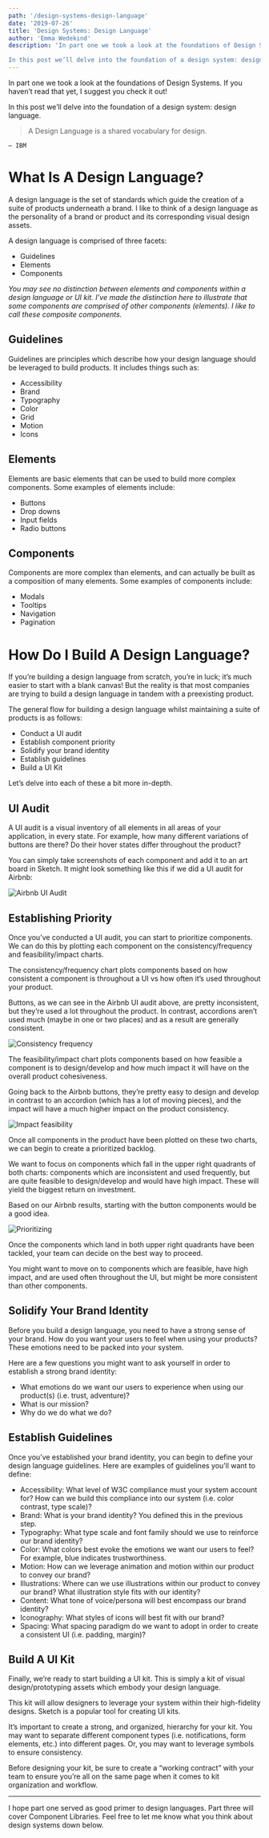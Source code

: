 ```yaml
---
path: '/design-systems-design-language'
date: '2019-07-26'
title: 'Design Systems: Design Language'
author: 'Emma Wedekind'
description: 'In part one we took a look at the foundations of Design Systems. If you haven’t read that yet, I suggest you check it out!

In this post we’ll delve into the foundation of a design system: design language.'
---
```


In part one we took a look at the foundations of Design Systems. If you haven’t read that yet, I suggest you check it out!

In this post we’ll delve into the foundation of a design system: design language.

> A Design Language is a shared vocabulary for design.

    — IBM

# What Is A Design Language?

A design language is the set of standards which guide the creation of a suite of products underneath a brand. I like to think of a design language as the personality of a brand or product and its corresponding visual design assets.

A design language is comprised of three facets:

- Guidelines
- Elements
- Components

_You may see no distinction between elements and components within a design language or UI kit. I’ve made the distinction here to illustrate that some components are comprised of other components (elements). I like to call these composite components._

## Guidelines

Guidelines are principles which describe how your design language should be leveraged to build products. It includes things such as:

- Accessibility
- Brand
- Typography
- Color
- Grid
- Motion
- Icons

## Elements

Elements are basic elements that can be used to build more complex components. Some examples of elements include:

- Buttons
- Drop downs
- Input fields
- Radio buttons

## Components

Components are more complex than elements, and can actually be built as a composition of many elements. Some examples of components include:

- Modals
- Tooltips
- Navigation
- Pagination

# How Do I Build A Design Language?

If you’re building a design language from scratch, you’re in luck; it’s much easier to start with a blank canvas! But the reality is that most companies are trying to build a design language in tandem with a preexisting product.

The general flow for building a design language whilst maintaining a suite of products is as follows:

- Conduct a UI audit
- Establish component priority
- Solidify your brand identity
- Establish guidelines
- Build a UI Kit

Let’s delve into each of these a bit more in-depth.

## UI Audit

A UI audit is a visual inventory of all elements in all areas of your application, in every state. For example, how many different variations of buttons are there? Do their hover states differ throughout the product?

You can simply take screenshots of each component and add it to an art board in Sketch. It might look something like this if we did a UI audit for Airbnb:

![Airbnb UI Audit](https://miro.medium.com/max/15048/1*7Uc30nkSKp6DIKcFKdkIQQ.png)

## Establishing Priority

Once you’ve conducted a UI audit, you can start to prioritize components. We can do this by plotting each component on the consistency/frequency and feasibility/impact charts.

The consistency/frequency chart plots components based on how consistent a component is throughout a UI vs how often it’s used throughout your product.

Buttons, as we can see in the Airbnb UI audit above, are pretty inconsistent, but they’re used a lot throughout the product. In contrast, accordions aren’t used much (maybe in one or two places) and as a result are generally consistent.

![Consistency frequency](https://miro.medium.com/max/3052/1*y-bxbKF_paYSX5lqT1fBew.png)

The feasibility/impact chart plots components based on how feasible a component is to design/develop and how much impact it will have on the overall product cohesiveness.

Going back to the Airbnb buttons, they’re pretty easy to design and develop in contrast to an accordion (which has a lot of moving pieces), and the impact will have a much higher impact on the product consistency.

![Impact feasibility](https://miro.medium.com/max/3024/1*w4jFmpAZamoIYWBF894uwQ.png)

Once all components in the product have been plotted on these two charts, we can begin to create a prioritized backlog.

We want to focus on components which fall in the upper right quadrants of both charts: components which are inconsistent and used frequently, but are quite feasible to design/develop and would have high impact. These will yield the biggest return on investment.

Based on our Airbnb results, starting with the button components would be a good idea.

![Prioritizing](https://miro.medium.com/max/3040/1*FCAGmkyY_26X_DFW86AGcg.png)

Once the components which land in both upper right quadrants have been tackled, your team can decide on the best way to proceed.

You might want to move on to components which are feasible, have high impact, and are used often throughout the UI, but might be more consistent than other components.

## Solidify Your Brand Identity

Before you build a design language, you need to have a strong sense of your brand. How do you want your users to feel when using your products? These emotions need to be packed into your system.

Here are a few questions you might want to ask yourself in order to establish a strong brand identity:

- What emotions do we want our users to experience when using our product(s) (i.e. trust, adventure)?
- What is our mission?
- Why do we do what we do?

## Establish Guidelines

Once you’ve established your brand identity, you can begin to define your design language guidelines. Here are examples of guidelines you’ll want to define:

- Accessibility: What level of W3C compliance must your system account for? How can we build this compliance into our system (i.e. color contrast, type scale)?
- Brand: What is your brand identity? You defined this in the previous step.
- Typography: What type scale and font family should we use to reinforce our brand identity?
- Color: What colors best evoke the emotions we want our users to feel? For example, blue indicates trustworthiness.
- Motion: How can we leverage animation and motion within our product to convey our brand?
- Illustrations: Where can we use illustrations within our product to convey our brand? What illustration style fits with our identity?
- Content: What tone of voice/persona will best encompass our brand identity?
- Iconography: What styles of icons will best fit with our brand?
- Spacing: What spacing paradigm do we want to adopt in order to create a consistent UI (i.e. padding, margin)?

## Build A UI Kit

Finally, we’re ready to start building a UI kit. This is simply a kit of visual design/prototyping assets which embody your design language.

This kit will allow designers to leverage your system within their high-fidelity designs. Sketch is a popular tool for creating UI kits.

It’s important to create a strong, and organized, hierarchy for your kit. You may want to separate different component types (i.e. notifications, form elements, etc.) into different pages. Or, you may want to leverage symbols to ensure consistency.

Before designing your kit, be sure to create a “working contract” with your team to ensure you’re all on the same page when it comes to kit organization and workflow.

---

I hope part one served as good primer to design languages. Part three will cover Component Libraries. Feel free to let me know what you think about design systems down below.
